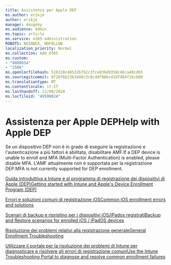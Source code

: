 ```yaml
---
title: Assistenza per Apple DEP
ms.author: erikje
author: erikje
manager: dougeby
ms.audience: Admin
ms.topic: article
ms.service: o365-administration
ROBOTS: NOINDEX, NOFOLLOW
localization_priority: Normal
ms.collection: Adm_O365
ms.custom:
- "9000654"
- "2506"
ms.openlocfilehash: 510228c48532b762c3fce836d9358c46ca48cdb5
ms.sourcegitcommit: 0f26f6b23b3d48c3c6cddf98bc41df484f16cb00
ms.translationtype: MT
ms.contentlocale: it-IT
ms.lasthandoff: 12/08/2020
ms.locfileid: "49599024"
---
```

# <a name="help-with-apple-dep"></a><span data-ttu-id="20fb8-102">Assistenza per Apple DEP</span><span class="sxs-lookup"><span data-stu-id="20fb8-102">Help with Apple DEP</span></span>

<span data-ttu-id="20fb8-103">Se un dispositivo DEP non è in grado di eseguire la registrazione e l'autenticazione a più fattori è abilitata, disabilitare AMF.</span><span class="sxs-lookup"><span data-stu-id="20fb8-103">If a DEP device is unable to enroll and MFA (Multi-Factor Authentication) is enabled, please disable MFA.</span></span> <span data-ttu-id="20fb8-104">L'AMF attualmente non è supportata per la registrazione DEP.</span><span class="sxs-lookup"><span data-stu-id="20fb8-104">MFA is not currently supported for DEP enrollment.</span></span>

[<span data-ttu-id="20fb8-105">Guida introduttiva a Intune e al programma di registrazione dei dispositivi di Apple (DEP)</span><span class="sxs-lookup"><span data-stu-id="20fb8-105">Getting started with Intune and Apple's Device Enrollment Program (DEP)</span></span>](https://docs.microsoft.com/intune/enrollment/device-enrollment-program-enroll-ios)

[<span data-ttu-id="20fb8-106">Errori e soluzioni comuni di registrazione iOS</span><span class="sxs-lookup"><span data-stu-id="20fb8-106">Common iOS enrollment errors and solutions</span></span>](https://docs.microsoft.com/intune/enrollment/troubleshoot-ios-enrollment-errors)

[<span data-ttu-id="20fb8-107">Scenari di backup e ripristino per i dispositivi iOS/iPados registrati</span><span class="sxs-lookup"><span data-stu-id="20fb8-107">Backup and Restore scenarios for enrolled iOS / iPadOS devices</span></span>](https://docs.microsoft.com/mem/intune/enrollment/backup-restore-ios)

[<span data-ttu-id="20fb8-108">Risoluzione dei problemi relativi alla registrazione generale</span><span class="sxs-lookup"><span data-stu-id="20fb8-108">General Enrollment Troubleshooting</span></span>](https://docs.microsoft.com/intune/enrollment/troubleshoot-device-enrollment-in-intune)

[<span data-ttu-id="20fb8-109">Utilizzare il portale per la risoluzione dei problemi di Intune per diagnosticare e risolvere gli errori di registrazione comuni</span><span class="sxs-lookup"><span data-stu-id="20fb8-109">Use the Intune Troubleshooting Portal to diagnose and resolve common enrollment failures</span></span>](https://docs.microsoft.com/intune/fundamentals/help-desk-operators)
